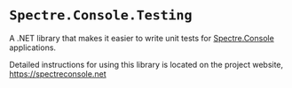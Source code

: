 # `Spectre.Console.Testing`

A .NET library that makes it easier to write unit tests for [Spectre.Console](https://github.com/spectreconsole/spectre.console) applications.

Detailed instructions for using this library is located on  the project website, https://spectreconsole.net